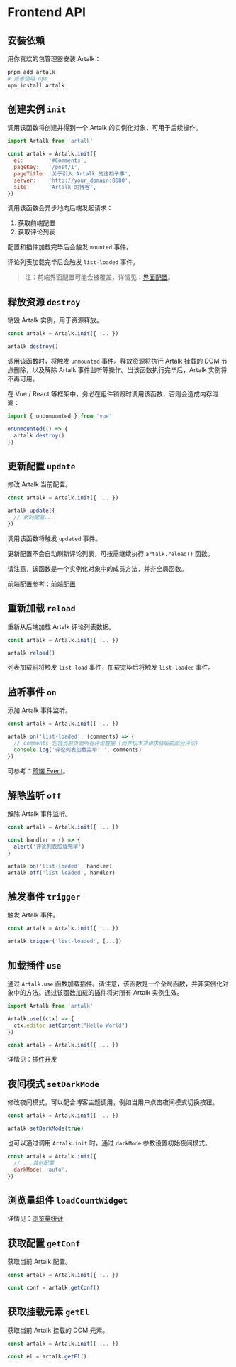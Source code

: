 # Frontend API

## 安装依赖

用你喜欢的包管理器安装 Artalk：

```bash
pnpm add artalk
# 或者使用 npm
npm install artalk
```

## 创建实例 `init`

调用该函数将创建并得到一个 Artalk 的实例化对象，可用于后续操作。

<!-- prettier-ignore-start -->

```js
import Artalk from 'artalk'

const artalk = Artalk.init({
  el:        '#Comments',
  pageKey:   '/post/1',
  pageTitle: '关于引入 Artalk 的这档子事',
  server:    'http://your_domain:8080',
  site:      'Artalk 的博客',
})
```

<!-- prettier-ignore-end -->

调用该函数会异步地向后端发起请求：

1. 获取前端配置
2. 获取评论列表

配置和插件加载完毕后会触发 `mounted` 事件。

评论列表加载完毕后会触发 `list-loaded` 事件。

> 注：前端界面配置可能会被覆盖，详情见：[界面配置](../guide/frontend/config.md)。

## 释放资源 `destroy`

销毁 Artalk 实例，用于资源释放。

```js
const artalk = Artalk.init({ ... })

artalk.destroy()
```

调用该函数时，将触发 `unmounted` 事件。释放资源将执行 Artalk 挂载的 DOM 节点删除，以及解除 Artalk 事件监听等操作。当该函数执行完毕后，Artalk 实例将不再可用。

在 Vue / React 等框架中，务必在组件销毁时调用该函数，否则会造成内存泄漏：

```ts
import { onUnmounted } from 'vue'

onUnmounted(() => {
  artalk.destroy()
})
```

## 更新配置 `update`

修改 Artalk 当前配置。

```js
const artalk = Artalk.init({ ... })

artalk.update({
  // 新的配置...
})
```

调用该函数将触发 `updated` 事件。

更新配置不会自动刷新评论列表，可按需继续执行 `artalk.reload()` 函数。

请注意，该函数是一个实例化对象中的成员方法，并非全局函数。

前端配置参考：[前端配置](../guide/frontend/config.md)

## 重新加载 `reload`

重新从后端加载 Artalk 评论列表数据。

```js
const artalk = Artalk.init({ ... })

artalk.reload()
```

列表加载前将触发 `list-load` 事件，加载完毕后将触发 `list-loaded` 事件。

## 监听事件 `on`

添加 Artalk 事件监听。

```js
const artalk = Artalk.init({ ... })

artalk.on('list-loaded', (comments) => {
  // comments 包含当前页面所有评论数据 (而非仅本次请求获取的部分评论)
  console.log('评论列表加载完毕: ', comments)
})
```

可参考：[前端 Event](./event.md)。

## 解除监听 `off`

解除 Artalk 事件监听。

```js
const artalk = Artalk.init({ ... })

const handler = () => {
  alert('评论列表加载完毕')
}

artalk.on('list-loaded', handler)
artalk.off('list-loaded', handler)
```

## 触发事件 `trigger`

触发 Artalk 事件。

```js
const artalk = Artalk.init({ ... })

artalk.trigger('list-loaded', [...])
```

## 加载插件 `use`

通过 `Artalk.use` 函数加载插件。请注意，该函数是一个全局函数，并非实例化对象中的方法。通过该函数加载的插件将对所有 Artalk 实例生效。

```js
import Artalk from 'artalk'

Artalk.use((ctx) => {
  ctx.editor.setContent("Hello World")
})

const artalk = Artalk.init({ ... })
```

详情见：[插件开发](./plugs.md)

## 夜间模式 `setDarkMode`

修改夜间模式，可以配合博客主题调用，例如当用户点击夜间模式切换按钮。

```js
const artalk = Artalk.init({ ... })

artalk.setDarkMode(true)
```

也可以通过调用 `Artalk.init` 时，通过 `darkMode` 参数设置初始夜间模式。

```js
const artalk = Artalk.init({
  // ...其他配置
  darkMode: 'auto',
})
```

## 浏览量组件 `loadCountWidget`

详情见：[浏览量统计](../guide/frontend/pv.md)

## 获取配置 `getConf`

获取当前 Artalk 配置。

```js
const artalk = Artalk.init({ ... })

const conf = artalk.getConf()
```

## 获取挂载元素 `getEl`

获取当前 Artalk 挂载的 DOM 元素。

```js
const artalk = Artalk.init({ ... })

const el = artalk.getEl()
```

